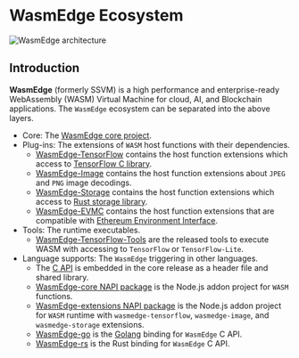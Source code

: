 # WasmEdge Ecosystem

![WasmEdge architecture](architecture.png)

## Introduction

**WasmEdge** (formerly SSVM) is a high performance and enterprise-ready WebAssembly (WASM) Virtual Machine for cloud, AI, and Blockchain applications. The `WasmEdge` ecosystem can be separated into the above layers.

* Core: The [WasmEdge core project](https://github.com/WasmEdge/WasmEdge).
* Plug-ins: The extensions of `WASM` host functions with their dependencies.
  * [WasmEdge-TensorFlow](https://github.com/second-state/WasmEdge-tensorflow) contains the host function extensions which access to [TensorFlow C library](https://www.tensorflow.org/install/lang_c).
  * [WasmEdge-Image](https://github.com/second-state/WasmEdge-image) contains the host function extensions about `JPEG` and `PNG` image decodings.
  * [WasmEdge-Storage](https://github.com/second-state/WasmEdge-storage) contains the host function extensions which access to [Rust storage library](https://github.com/second-state/rust_native_storage_library).
  * [WasmEdge-EVMC](https://github.com/second-state/WasmEdge-evmc) contains the host function extensions that are compatible with [Ethereum Environment Interface](https://github.com/ewasm/design/blob/master/eth_interface.md).
* Tools: The runtime executables.
  * [WasmEdge-TensorFlow-Tools](https://github.com/second-state/WasmEdge-tensorflow-tools) are the released tools to execute WASM with accessing to `TensorFlow` or `TensorFlow-Lite`.
* Language supports: The `WasmEdge` triggering in other languages.
  * The [C API](c_api.md) is embedded in the core release as a header file and shared library.
  * [WasmEdge-core NAPI package](https://github.com/second-state/wasmedge-core) is the Node.js addon project for `WASM` functions.
  * [WasmEdge-extensions NAPI package](https://github.com/second-state/wasmedge-extensions) is the Node.js addon project for `WASM` runtime with `wasmedge-tensorflow`, `wasmedge-image`, and `wasmedge-storage` extensions.
  * [WasmEdge-go](https://github.com/second-state/WasmEdge-go) is the [Golang](https://golang.org/) binding for `WasmEdge` C API.
  * [WasmEdge-rs](https://github.com/WasmEdge/WasmEdge/tree/master/bindings/rust) is the Rust binding for `WasmEdge` C API.
